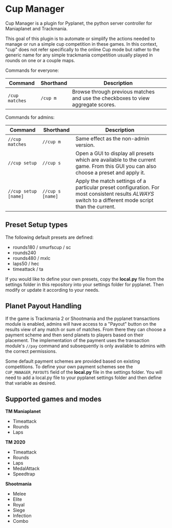 # Cup Manager
Cup Manager is a plugin for Pyplanet, the python server controller for Maniaplanet and Trackmania.

This goal of this plugin is to automate or simplify the actions needed to manage or run a simple cup competition in these games. In this context, "cup" does not refer specifically to the online Cup mode but rather to the generic name for any simple trackmania competition usually played in rounds on one or a couple maps.

Commands for everyone:

| Command | Shorthand | Description |
| --- | --- | --- |
| `/cup matches` | `/cup m` | Browse through previous matches and use the checkboxes to view aggregate scores. |

Commands for admins:

| Command | Shorthand | Description |
| --- | --- | --- |
| `//cup matches`      | `//cup m`        | Same effect as the non-admin version. |
| `//cup setup` | `//cup s` | Open a GUI to display all presets which are available to the current game. From this GUI you can also choose a preset and apply it. |
| `//cup setup [name]` | `//cup s [name]` | Apply the match settings of a particular preset configuration. For most consistent results *ALWAYS* switch to a different mode script than the current. |


## Preset Setup types

The following default presets are defined:

* rounds180 / smurfscup / sc
* rounds240
* rounds480 / mxlc
* laps50 / hec
* timeattack / ta

If you would like to define your own presets, copy the **local.py** file from the settings folder in this repository into your settings folder for pyplanet. Then modify or update it according to your needs.


## Planet Payout Handling

If the game is Trackmania 2 or Shootmania and the pyplanet transactions module is enabled, admins will have access to a "Payout" button on the results view of any match or sum of matches.
From there they can choose a payment scheme and then send planets to players based on their placement. The implementation of the payment uses the transaction module's `//pay` command and subsequently
is only available to admins with the correct permissions.

Some default payment schemes are provided based on existing competitions. To define your own payment schemes see the `CUP_MANAGER_PAYOUTS` field of the **local.py** file in the settings folder.
You will need to add a local.py file to your pyplanet settings folder and then define that variable as desired.


## Supported games and modes

**TM Maniaplanet**
* Timeattack
* Rounds
* Laps

**TM 2020**
* Timeattack
* Rounds
* Laps
* MedalAttack
* Speedtrap

**Shootmania**
* Melee
* Elite
* Royal
* Siege
* Infection
* Combo
